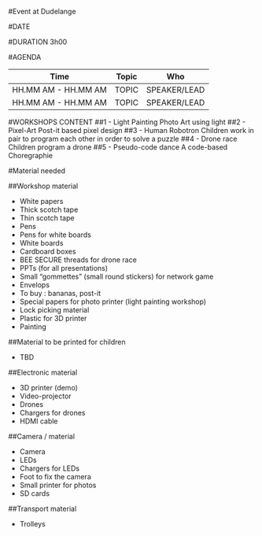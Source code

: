 #Event at Dudelange

#DATE

#DURATION
3h00

#AGENDA

| Time | Topic                            | Who |
|------|----------------------------------|-----|
| HH.MM AM - HH.MM AM | TOPIC | SPEAKER/LEAD |
| HH.MM AM - HH.MM AM | TOPIC | SPEAKER/LEAD |

#WORKSHOPS CONTENT
##1 - Light Painting
Photo Art using light
##2 - Pixel-Art
Post-it based pixel design
##3 - Human Robotron
Children work in pair to program each other in order to solve a puzzle
##4 - Drone race
Children program a drone
##5 - Pseudo-code dance
A code-based Choregraphie

#Material needed 

##Workshop material

-	White papers
-	Thick scotch tape 
-	Thin scotch tape 
-	Pens 
-	Pens for white boards 
-	White boards 
-	Cardboard boxes 
-	BEE SECURE threads for drone race 
-	PPTs (for all presentations)
-	Small “gommettes” (small round stickers) for network game
-	Envelops
-	To buy : bananas, post-it
-	Special papers for photo printer (light painting workshop)
-	Lock picking material
-	Plastic for 3D printer
-	Painting

##Material to be printed for children

-	TBD

##Electronic material

-	3D printer (demo)
-	Video-projector
-	Drones 
-	Chargers for drones
-	HDMI cable

##Camera / material

-	Camera
-	LEDs
-	Chargers for LEDs
-	Foot to fix the camera
-	Small printer for photos
-	SD cards

##Transport material

-	Trolleys


